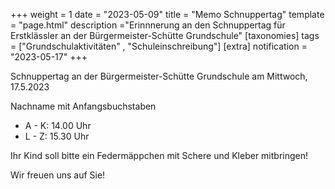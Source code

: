 +++
weight = 1
date = "2023-05-09"
title = "Memo Schnuppertag"
template = "page.html"
description ="Erinnnerung an den Schnuppertag für Erstklässler an der Bürgermeister-Schütte Grundschule"
[taxonomies]
tags = ["Grundschulaktivitäten" , "Schuleinschreibung"]
[extra]
notification = "2023-05-17"
+++


Schnuppertag
an der Bürgermeister-Schütte Grundschule am Mittwoch, 17.5.2023

<!-- more --> 

Nachname mit Anfangsbuchstaben
- A - K: 14.00 Uhr 
- L - Z: 15.30 Uhr

Ihr Kind soll bitte ein Federmäppchen mit Schere und Kleber mitbringen!

Wir freuen uns auf Sie!

